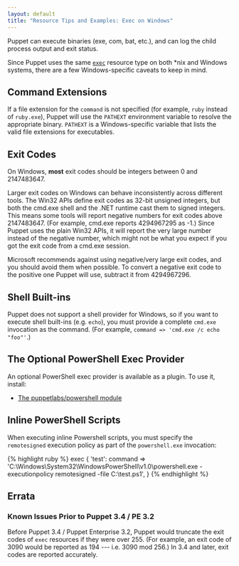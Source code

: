 ```yaml
---
layout: default
title: "Resource Tips and Examples: Exec on Windows"
---
```


[package]: /references/3.8.latest/type.html#package
[exec]: /references/3.8.latest/type.html#exec


Puppet can execute binaries (exe, com, bat, etc.), and can log the child process output and exit status.

Since Puppet uses the same [`exec`][exec] resource type on both \*nix and Windows systems, there are a few Windows-specific caveats to keep in mind.

## Command Extensions

If a file extension for the `command` is not specified (for example, `ruby` instead of `ruby.exe`), Puppet will use the `PATHEXT` environment variable to resolve the appropriate binary. `PATHEXT` is a Windows-specific variable that lists the valid file extensions for executables.

## Exit Codes

On Windows, **most** exit codes should be integers between 0 and 2147483647.

Larger exit codes on Windows can behave inconsistently across different tools. The Win32 APIs define exit codes as 32-bit unsigned integers, but both the cmd.exe shell and the .NET runtime cast them to signed integers. This means some tools will report negative numbers for exit codes above 2147483647. (For example, cmd.exe reports 4294967295 as -1.) Since Puppet uses the plain Win32 APIs, it will report the very large number instead of the negative number, which might not be what you expect if you got the exit code from a cmd.exe session.

Microsoft recommends against using negative/very large exit codes, and you should avoid them when possible. To convert a negative exit code to the positive one Puppet will use, subtract it from 4294967296.

## Shell Built-ins

Puppet does not support a shell provider for Windows, so if you want to execute shell built-ins (e.g. `echo`), you must provide a complete `cmd.exe` invocation as the command. (For example, `command => 'cmd.exe /c echo "foo"'`.)

## The Optional PowerShell Exec Provider

An optional PowerShell exec provider is available as a plugin. To use it, install:

* [The puppetlabs/powershell module](https://forge.puppetlabs.com/puppetlabs/powershell)

## Inline PowerShell Scripts

When executing inline Powershell scripts, you must specify the `remotesigned` execution policy as part of the `powershell.exe` invocation:

{% highlight ruby %}
    exec { 'test':
      command => 'C:\Windows\System32\WindowsPowerShell\v1.0\powershell.exe -executionpolicy remotesigned -file C:\test.ps1',
    }
{% endhighlight %}


## Errata

### Known Issues Prior to Puppet 3.4 / PE 3.2

Before Puppet 3.4 / Puppet Enterprise 3.2, Puppet would truncate the exit codes of `exec` resources if they were over 255. (For example, an exit code of 3090 would be reported as 194 --- i.e. 3090 mod 256.) In 3.4 and later, exit codes are reported accurately.

